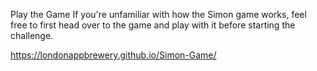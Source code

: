 Play the Game
If you're unfamiliar with how the Simon game works, feel free to first head over to the game and play with it before starting the challenge.

https://londonappbrewery.github.io/Simon-Game/